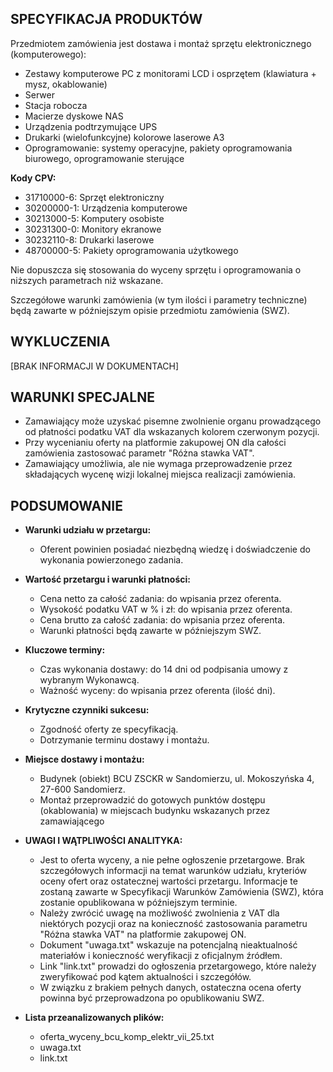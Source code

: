 ## SPECYFIKACJA PRODUKTÓW

Przedmiotem zamówienia jest dostawa i montaż sprzętu elektronicznego (komputerowego):

*   Zestawy komputerowe PC z monitorami LCD i osprzętem (klawiatura + mysz, okablowanie)
*   Serwer
*   Stacja robocza
*   Macierze dyskowe NAS
*   Urządzenia podtrzymujące UPS
*   Drukarki (wielofunkcyjne) kolorowe laserowe A3
*   Oprogramowanie: systemy operacyjne, pakiety oprogramowania biurowego, oprogramowanie sterujące

**Kody CPV:**

*   31710000-6: Sprzęt elektroniczny
*   30200000-1: Urządzenia komputerowe
*   30213000-5: Komputery osobiste
*   30231300-0: Monitory ekranowe
*   30232110-8: Drukarki laserowe
*   48700000-5: Pakiety oprogramowania użytkowego

Nie dopuszcza się stosowania do wyceny sprzętu i oprogramowania o niższych parametrach niż wskazane.

Szczegółowe warunki zamówienia (w tym ilości i parametry techniczne) będą zawarte w późniejszym opisie przedmiotu zamówienia (SWZ).

## WYKLUCZENIA

\[BRAK INFORMACJI W DOKUMENTACH]

## WARUNKI SPECJALNE

*   Zamawiający może uzyskać pisemne zwolnienie organu prowadzącego od płatności podatku VAT dla wskazanych kolorem czerwonym pozycji.
*   Przy wycenianiu oferty na platformie zakupowej ON dla całości zamówienia zastosować parametr "Różna stawka VAT".
*   Zamawiający umożliwia, ale nie wymaga przeprowadzenie przez składających wycenę wizji lokalnej miejsca realizacji zamówienia.

## PODSUMOWANIE

*   **Warunki udziału w przetargu:**
    *   Oferent powinien posiadać niezbędną wiedzę i doświadczenie do wykonania powierzonego zadania.
*   **Wartość przetargu i warunki płatności:**
    *   Cena netto za całość zadania: do wpisania przez oferenta.
    *   Wysokość podatku VAT w % i zł: do wpisania przez oferenta.
    *   Cena brutto za całość zadania: do wpisania przez oferenta.
    *   Warunki płatności będą zawarte w późniejszym SWZ.
*   **Kluczowe terminy:**
    *   Czas wykonania dostawy: do 14 dni od podpisania umowy z wybranym Wykonawcą.
    *   Ważność wyceny: do wpisania przez oferenta (ilość dni).
*   **Krytyczne czynniki sukcesu:**
    *   Zgodność oferty ze specyfikacją.
    *   Dotrzymanie terminu dostawy i montażu.
*   **Miejsce dostawy i montażu:**
    *   Budynek (obiekt) BCU ZSCKR w Sandomierzu, ul. Mokoszyńska 4, 27-600 Sandomierz.
    *   Montaż przeprowadzić do gotowych punktów dostępu (okablowania) w miejscach budynku wskazanych przez zamawiającego

* **UWAGI I WĄTPLIWOŚCI ANALITYKA:**

    *   Jest to oferta wyceny, a nie pełne ogłoszenie przetargowe. Brak szczegółowych informacji na temat warunków udziału, kryteriów oceny ofert oraz ostatecznej wartości przetargu. Informacje te zostaną zawarte w Specyfikacji Warunków Zamówienia (SWZ), która zostanie opublikowana w późniejszym terminie.
    *   Należy zwrócić uwagę na możliwość zwolnienia z VAT dla niektórych pozycji oraz na konieczność zastosowania parametru "Różna stawka VAT" na platformie zakupowej ON.
    *   Dokument "uwaga.txt" wskazuje na potencjalną nieaktualność materiałów i konieczność weryfikacji z oficjalnym źródłem.
    *   Link "link.txt" prowadzi do ogłoszenia przetargowego, które należy zweryfikować pod kątem aktualności i szczegółów.
    *   W związku z brakiem pełnych danych, ostateczna ocena oferty powinna być przeprowadzona po opublikowaniu SWZ.

*   **Lista przeanalizowanych plików:**
    *   oferta_wyceny_bcu_komp_elektr_vii_25.txt
    *   uwaga.txt
    *   link.txt
